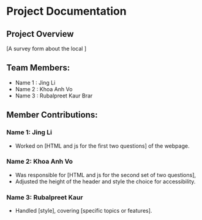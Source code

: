 # Project Documentation

## Project Overview

[A survey form about the local ]

## Team Members:

-   Name 1  : Jing Li 
-   Name 2  : Khoa Anh Vo
-   Name 3  : Rubalpreet Kaur Brar

## Member Contributions:

### Name 1: Jing Li

-   Worked on [HTML and js for the first two questions] of the webpage.

### Name 2: Khoa Anh Vo

-   Was responsible for [HTML and js for the second set of two questions], 
-   Adjusted the height of the header and style the choice for accessibility.

### Name 3: Rubalpreet Kaur

-   Handled [style], covering [specific topics or features].